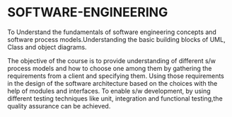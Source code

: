# SOFTWARE-ENGINEERING
To Understand the fundamentals of software engineering concepts and software process models.Understanding the basic building blocks of UML, Class and object diagrams.

The objective of the course is to provide understanding of different s/w process models and 
how to choose one among them by gathering the requirements from a client and specifying them.
Using those requirements in the design of the software architecture based on the choices with the help of modules and interfaces.
To enable s/w development, by using different testing techniques like unit, integration and functional testing,the quality assurance can be achieved.
